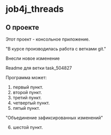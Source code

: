 # job4j_threads

## О проекте

Этот проект - консольное приложение.

"В курсе производилась работа с ветками git."

Внесли новое изменение

Readme для ветки task_504827

Программа может:

1. первый пункт.
2. второй пункт.
3. третий пункт.
4. четвертый пункт.
5. пятый пункт.

"Объединение зафиксированных изменений"

6. шестой пункт.